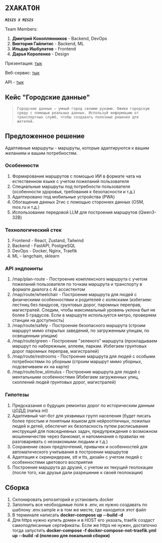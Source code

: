 # `2ХАКАТОН`

***`MISIS X MISIS`***

Team Members:

1. **Дмитрий Коноплянников** - Backend, DevOps
2. **Виктория Гайлитис** - Backend, ML
3. **Ильдар Ишбулатов** - Frontend
4. **Дарья Короленко** - Design

Презентация: [тык]()

Веб-сервис: [тык](https://2gis.misisxmisis.ru/)

API - [тык](https://2gis.misisxmisis.ru/api/docs)

## Кейс "Городские данные"

> `Городские данные — умный город своими руками. Оживи городскую среду с помощью реальных данных. Используй информацию от транспортных служб, чтобы создавать полезные решения для жителей. `

## Предложенное решение

Адаптивные маршруты - маршруты, которые адаптируются к вашим желаниям и вашим потребностям.

### Особенности

1. Формирование маршрутов с помощью ИИ в формате чата на естественном языке с учетом пожеланий пользователя
2. Специальные маршруты под потребности пользователя (особенности здоровья, требования к безопасности и т.д.)
3. Адаптировано под мобильные устройства (PWA)
4. Обогащение данных 2гис с помощью сторонних данных (OSM, mos.ru и т.д.)
5. Использование передовой LLM для построения маршрутов (Qwen3-32B)

### Технологический стек

1. Frontend - React, Zustand, Tailwind
2. Backend - FastAPI, PostgreSQL
3. DevOps - Docker, Nginx, Traefik
4. ML - langchain, sklearn

### API эндпоинты

1. /map/plan-route - Построение комплексного маршрута с учетом пожеланий пользователя по точкам маршрута и транспорту в формате диалога с AI ассистентом
2. /map/route/wheelchair - Построение маршрута для людей с физическими особенностями и родителей с колясками (избегаем: лестниц без пандусов, грунтовых дорог, паромных переправ, магистралей. Следим, чтобы максимальный уровень уклона был не более 5 градусов. Если в маршруте используется метро, проверяем станции на доступность)
3. /map/route/safely - Построение безопасного маршрута (строим маршрут мимо открытых заведений, по загруженным улицам, по освещенным улицам)
4. /map/route/green - Построение "зеленого" маршрута (прокладываем маршрут по набережным, аллеям, паркам. Избегаем грунтовых дорог паромных переправ, магистралей)
5. /map/route/restrooms - Построение маршрута для людей с особыми потребностями по уборным (строим маршрут мимо уборных, подсвечиваем их на карте)
6. /map/route/low_stimulus - Построение маршрута для людей с ментальными особенностями (Избегаем загруженных улиц, скоплений людей грунтовых дорог, магистралей)

### Гипотезы

1. Предсказания о будущих ремонтах дорог по историческим данным ЦОДД (папка ml)
2. Адаптивный чат-бот для уязвимых групп населения (будет писать более простым и понятным языком для нейроотличных, пожилых людей и детей, обеспечит их безопасность путем расписывания инструкций для повседневных задач, предупреждения о возможном мошенничестве через банкомат, и напоминания о правилах не разговаривать с незнакомыми людьми и т.д.)
3. Сохранение своих предпочтений, привычек и особенностей для автоматического учитывания в построении маршрутов
4. Адаптация к скринридерам, stt и tts, дизайн с учетом людей с особенностями цветового восприятия
5. Построение маршрута до друзей, с учетом их текущей геолокации (после того, как друзья дали разрешение к своей геолокации)


## Сборка

1. Склонировать репозиторий и установить docker
2. Заполнить все необходимые поля в .env, их нужно создавать по шаблону .env.sample и в том же месте, где находится этот файл
3. В терминале написать **docker-compose up --build -d**
4. Для https нужно купить домен и в HOST его указать, traefik создаст самоподписанные сертификаты. Если же https не нужен, достаточно тогда запустить **docker-compose -f docker-compose-not-traefik.yml up --build -d (полезно для локальной сборки)**
